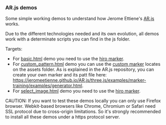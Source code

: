 ### AR.js demos

Some simple working demos to understand how Jerome Ettiene's [AR.js](https://github.com/jeromeetienne/AR.js) works.

Due to the different technologies needed and its own evolution, all demos work with a determinate scripts you can find in the js folder.

Targets:
- For [basic.html](https://mangasmartin.github.io/ARjs_demos/basic.html) demo you need to use the [hiro marker](https://jeromeetienne.github.io/AR.js/data/images/HIRO.jpg).
- For [custom_pattern.html](https://mangasmartin.github.io/ARjs_demos/custom_pattern.html) demo you can use the [custom marker](assets/custom.png) locates on the assets folder. As is explained in the AR.js repository, you can create your own marker and its patt file here: https://jeromeetienne.github.io/AR.js/three.js/examples/marker-training/examples/generator.html.
- For [select_image.html](https://mangasmartin.github.io/ARjs_demos/select_image.html) demo you need to use the [hiro marker](https://jeromeetienne.github.io/AR.js/data/images/HIRO.jpg).

CAUTION:
If you want to test these demos locally you can only use Firefox browser. Webkit-based browsers like Chrome, Chromium or Safari need SSL protocol due to cross-origin limitations. So it's strongly recommended to install all these demos under a https protocol server.
